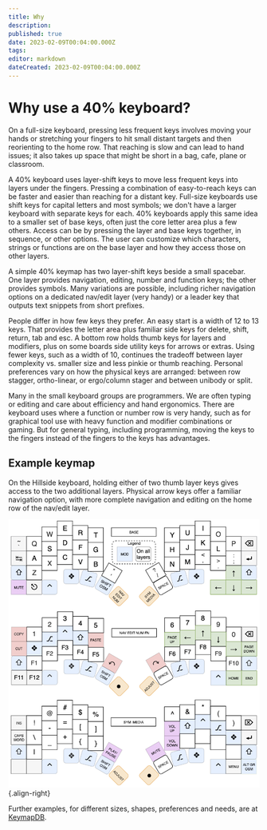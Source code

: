 ```yaml
---
title: Why
description: 
published: true
date: 2023-02-09T00:04:00.000Z
tags: 
editor: markdown
dateCreated: 2023-02-09T00:04:00.000Z
---
```


# Why use a 40% keyboard?

On a full-size keyboard, pressing less frequent keys involves moving your hands or stretching your fingers to hit small distant targets and then reorienting to the home row. That reaching is slow and can lead to hand issues; it also takes up space that might be short in a bag, cafe, plane or classroom.

A 40% keyboard uses layer-shift keys to move less frequent keys into layers under the fingers. Pressing a combination of easy-to-reach keys can be faster and easier than reaching for a distant key. Full-size keyboards use shift keys for capital letters and most symbols; we don't have a larger keyboard with separate keys for each. 40% keyboards apply this same idea to a smaller set of base keys, often just the core letter area plus a few others. Access can be by pressing the layer and base keys together, in sequence, or other options. The user can customize which characters, strings or functions are on the base layer and how they access those on other layers.

A simple 40% keymap has two layer-shift keys beside a small spacebar. One layer provides navigation, editing, number and function keys; the other provides symbols. Many variations are possible, including richer navigation options on a dedicated nav/edit layer (very handy) or a leader key that outputs text snippets from short prefixes. 

People differ in how few keys they prefer. An easy start is a width of 12 to 13 keys. That provides the letter area plus familiar side keys for delete, shift, return, tab and esc. A bottom row holds thumb keys for layers and modifiers, plus on some boards side utility keys for arrows or extras. Using fewer keys, such as a width of 10, continues the tradeoff between layer complexity vs. smaller size and less pinkie or thumb reaching. Personal preferences vary on how the physical keys are arranged: between row stagger, ortho-linear, or ergo/column stager and between unibody or split.

Many in the small keyboard groups are programmers. We are often typing or editing and care about efficiency and hand ergonomics. There are keyboard uses where a function or number row is very handy, such as for graphical tool use with heavy function and modifier combinations or gaming. But for general typing, including programming, moving the keys to the fingers instead of the fingers to the keys has advantages.

## Example keymap

On the Hillside keyboard, holding either of two thumb layer keys gives access to the two additional layers. Physical arrow keys offer a familiar navigation option, with more complete navigation and editing on the home row of the nav/edit layer.

![image/hillside_keymap.png](/image/hillside_keymap.png){.align-right}

Further examples, for different sizes, shapes, preferences and needs, are at [KeymapDB](https://keymapdb.com/).